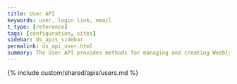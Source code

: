 ```yaml
---
title: User API
keywords: user, login link, email
t_type: [reference]
tags: [configuration, sites]
sidebar: ds_apis_sidebar
permalink: ds_api_user.html
summary: The User API provides methods for managing and creating Weebly Cloud users. For designers, this is your team members.
---
```

{% include custom/shared/apis/users.md %}

